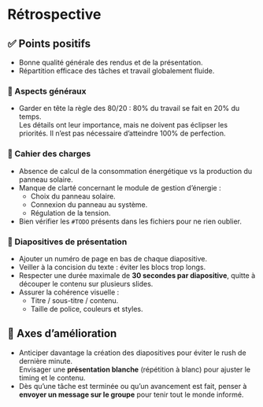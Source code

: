 # Rétrospective

## ✅ Points positifs

- Bonne qualité générale des rendus et de la présentation.
- Répartition efficace des tâches et travail globalement fluide.

### 🔗 Aspects généraux

- Garder en tête la règle des 80/20 : 80% du travail se fait en 20% du temps.  
Les détails ont leur importance, mais ne doivent pas éclipser les priorités. Il n’est pas nécessaire d’atteindre 100% de perfection.

### 📄 Cahier des charges

- Absence de calcul de la consommation énergétique vs la production du panneau solaire.
- Manque de clarté concernant le module de gestion d’énergie :  
  - Choix du panneau solaire.  
  - Connexion du panneau au système.  
  - Régulation de la tension.
- Bien vérifier les `#TODO` présents dans les fichiers pour ne rien oublier.

### 🎥 Diapositives de présentation

- Ajouter un numéro de page en bas de chaque diapositive.
- Veiller à la concision du texte : éviter les blocs trop longs.
- Respecter une durée maximale de **30 secondes par diapositive**, quitte à découper le contenu sur plusieurs slides.
- Assurer la cohérence visuelle :  
  - Titre / sous-titre / contenu.  
  - Taille de police, couleurs et styles.

## 🚀 Axes d’amélioration

- Anticiper davantage la création des diapositives pour éviter le rush de dernière minute.  
Envisager une **présentation blanche** (répétition à blanc) pour ajuster le timing et le contenu.
- Dès qu’une tâche est terminée ou qu’un avancement est fait, penser à **envoyer un message sur le groupe** pour tenir tout le monde informé.
